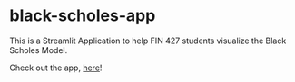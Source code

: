 # black-scholes-app
This is a Streamlit Application to help FIN 427 students visualize the Black Scholes Model.

Check out the app, [here](https://blackscholesapp.streamlit.app/)!
